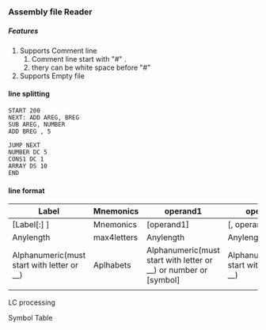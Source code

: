 



### Assembly file Reader

##### Features

1. Supports Comment line
   1. Comment line start with "#" .
   2. thery can be white space before "#"
2. Supports Empty file

#### line splitting

```
START 200
NEXT: ADD AREG, BREG
SUB AREG, NUMBER
ADD BREG , 5

JUMP NEXT
NUMBER DC 5
CONS1 DC 1
ARRAY DS 10
END
```

#### line format

| Label                                      | Mnemonics   | operand1                                                         | operand2                                   |
| ------------------------------------------ | ----------- | ---------------------------------------------------------------- | ------------------------------------------ |
| [Label[:] ]                                | Mnemonics   | [operand1]                                                       | [, operand2]                               |
| Anylength                                  | max4letters | Anylength                                                        | Anylength                                  |
| Alphanumeric(must start with letter or __) | Aplhabets   | Alphanumeric(must start with letter or __) or number or [symbol] | Alphanumeric(must start with letter or __) |
|                                            |             |                                                                  |                                            |





LC processing

 Symbol Table

